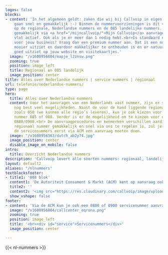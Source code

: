 ```yaml
---
logos: false
blocks:
- content: 'In het algemeen geldt: zaken die wij bij Callvoip in eigen beheer doen,
    gaan snel en gemakkelijk :-) Binnen de nummervoorzieningen is dit van toepassing
    op de regionale, Nederlandse nummers en de 085 landelijke nummers. Deze kun je
    gemakkelijk via <a href="/mijncallvoip/">Mijn Callvoip</a> aanvragen en zijn dan
    vlot actief. Ook als je er meer dan 1 nodig hebt.<br>Is standaard niet goed genoeg
    voor jouw business? Vraag dan een premium nummer aan. Dat is een nummer wat er
    mooier uitziet en daardoor makkelijker te onthouden is en er natuurlijk gewoon
    goed uitziet op jouw website en visitekaartjes.'
  image: "/v1600956804/mapje_l2znsw.png"
  zooming: true
  position: image_left
  title: Regionaal en 085 landelijk
  image_position: center
title: Alles over Nederlandse nummers | service nummers | regionaal
url: telefonie/nederlandse-nummers/
type: page
hero:
  title: Alles over Nederlandse nummers
  content: Voor het aanvragen van een Nederlands vast nummer, zijn er stiekem ook
    nog best veel mogelijkheden. Naast de voor de hand liggende regionale nummers
    zoals 050 (we kunnen alle regio’s leveren), kun je ook kiezen voor een landelijk
    nummer 085 of 088. Verder is er de mogelijkheid om te kiezen voor een servicenummer
    0800/0900.<br> De aanvraagprocedures en kenmerken verschillen aardig. Waar een
    regionaal nummer gemakkelijk en snel via ons te regelen is, zul je voor bijvoorbeeld
    de servicenummers eerst via ACM een aanvraag moeten doen.
  image: "/v1600956363/dutch_ab2y74.jpg"
  image_position: center
  disable_image_on_mobile: false
intro:
  title: Overzicht Nederlandse nummers
description: 'Callvoip levert alle soorten nummers: regionaal, landelijk, service of internationaal. '
layout: default2
aliases: "/nlnummers"
textblocksfooter:
- title1: '088 blok'
  content1: 'De Autoriteit Consument & Markt (ACM) kent op aanvraag ook nummers toe. Je kunt er onder andere 088 nummers aanvragen. Deze gaan niet per stuk maar per 100 en komen altijd als opeenvolgend blok. Zo’n zogenaamd 100-blok is handig wanneer je medewerkers een direct nummer wilt geven bijvoorbeeld, of meerdere afdelingen.<br><br>Wanneer de aanvraag bij ACM rond is, ontvang je een beschikking waarmee je bij ons de nummers in de centrale kunt activeren. Dit soort nummers kent dus 2 kostenposten: die van de nummers bij de ACM en die van gebruik bij Callvoip.'
  title2: ''
  content2: '<img src="https://res.cloudinary.com/callvoip/image/upload/v1601302814/088_giacj3.png">'
  show_vshape: false
footer:
- content: 'Via de ACM kun je ook een 0800 of 0900 servicenummer aanvragen. Dit type nummers wordt veelal gebruikt voor klantenservice of callcenter toepassingen. Het grote verschil tussen de 0800 en 0900 zit in de belkosten voor de beller.<br><br>Met een 0800-nummer ben je kosteloos bereikbaar voor je klanten. Dit verlaagt de drempel voor je klanten om contact op te nemen. Het 0800-nummer is in heel Nederland actief en bereikbaar.<br><br>Voor een 0900 nummer betalen klanten een minuut- of gesprekstarief en dit genereert inkomsten. Het tarief stel je zelf vast. De kostendrempel maakt dat je klant weloverwogen en doelgericht belt. Dit verhoogt de doeltreffendheid van de gesprekken.'
  image: "/v1600956804/callcenter_eqrona.png"
  zooming: true
  position: image_left
  title: '<br><div id="service">Servicenummers</div>'
  image_position: center

---
```

{{< nl-nummers >}}
